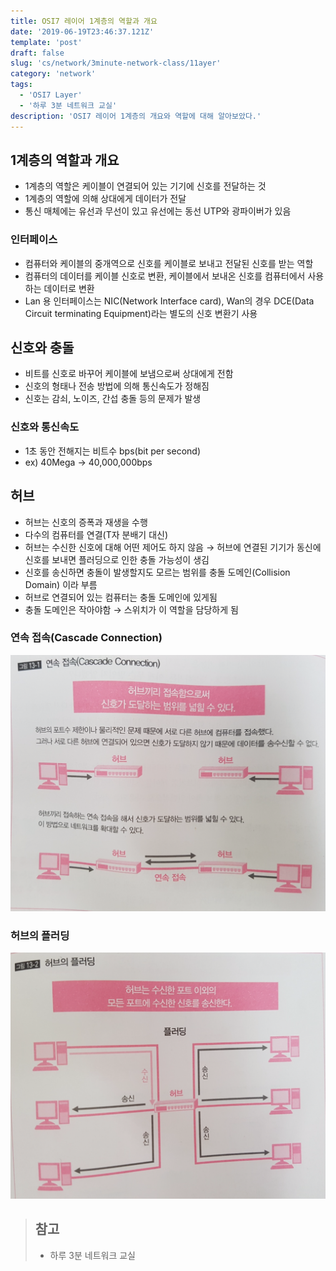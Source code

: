 ```yaml
---
title: OSI7 레이어 1계층의 역할과 개요 
date: '2019-06-19T23:46:37.121Z'
template: 'post'
draft: false
slug: 'cs/network/3minute-network-class/11ayer'
category: 'network'
tags:
  - 'OSI7 Layer'
  - '하루 3분 네트워크 교실'
description: 'OSI7 레이어 1계층의 개요와 역할에 대해 알아보았다.'
---
```


## 1계층의 역할과 개요 

- 1계층의 역할은 케이블이 연결되어 있는 기기에 신호를 전달하는 것
- 1계층의 역할에 의해 상대에게 데이터가 전달
- 통신 매체에는 유선과 무선이 있고 유선에는 동선 UTP와 광파이버가 있음

### 인터페이스 

- 컴퓨터와 케이블의 중개역으로 신호를 케이블로 보내고 전달된 신호를 받는 역할
- 컴퓨터의 데이터를 케이블 신호로 변환, 케이블에서 보내온 신호를 컴퓨터에서 사용하는 데이터로 변환
- Lan 용 인터페이스는 NIC(Network Interface card), Wan의 경우 DCE(Data Circuit terminating Equipment)라는 별도의 신호 변환기 사용 

## 신호와 충돌

- 비트를 신호로 바꾸어 케이블에 보냄으로써 상대에게 전함
- 신호의 형태나 전송 방법에 의해 통신속도가 정해짐
- 신호는 감쇠, 노이즈, 간섭 충돌 등의 문제가 발생 

### 신호와 통신속도 

- 1초 동안 전해지는 비트수 bps(bit per second)
- ex) 40Mega -> 40,000,000bps 

## 허브 

- 허브는 신호의 증폭과 재생을 수행
- 다수의 컴퓨터를 연결(T자 분배기 대신)
- 허브는 수신한 신호에 대해 어떤 제어도 하지 않음 &rarr; 허브에 연결된 기기가 동신에 신호를 보내면 플러딩으로 인한 충돌 가능성이 생김 
- 신호를 송신하면 충돌이 발생할지도 모르는 범위를 충돌 도메인(Collision Domain) 이라 부름 
- 허브로 연결되어 있는 컴퓨터는 충돌 도메인에 있게됨
- 충돌 도메인은 작아야함 &rarr; 스위치가 이 역할을 담당하게 됨 

### 연속 접속(Cascade Connection)

![image-20190619174448936](assets/image-20190619174448936.png)

### 허브의 플러딩

![image-20190619174427647](assets/image-20190619174427647.png)

> ## 참고 
>
> - 하루 3분 네트워크 교실